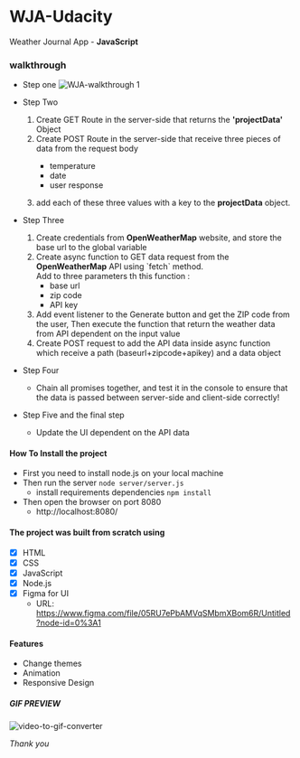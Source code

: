 # WJA-Udacity

Weather Journal App - <b>JavaScript</b>

### walkthrough

- Step one
  ![WJA-walkthrough 1](https://user-images.githubusercontent.com/49618856/151500566-f86622a6-9879-4863-8f31-a3510286cc6c.jpg)

- Step Two
    <ol>
      <li>Create GET Route in the server-side that returns the <b>'projectData'</b> Object</li>
      <li>
         Create POST Route in the server-side that receive three pieces of data from the request body 
          <p> 
            <ul>
               <li>temperature</li>
               <li>date</li>
               <li>user response</li> 
            </ul>
          </p>
      </li>
      <li>
        add each of these three values with a key to the <b>projectData</b> object.
      </li>
    </ol>

- Step Three
    <ol>
        <li>Create credentials from <b>OpenWeatherMap</b> website, and store the base url to the global variable</li>
        <li>
            Create async function to GET data request from the <b>OpenWeatherMap</b> API using `fetch` method.<br/> Add to three parameters th this function : 
            <ul>
               <li>base url</li>
               <li>zip code</li>
               <li>API key</li> 
            </ul>
        </li>
        <li>
            Add event listener to the Generate button and get the ZIP code from the user, Then execute the function that return the weather data from API dependent on             the input value
        </li>
        <li>Create POST request to add the API data inside async function which receive a path (baseurl+zipcode+apikey) and a data object</li>
    </ol>

- Step Four
  - Chain all promises together, and test it in the console to ensure that the data is passed between server-side and client-side correctly!</li>
- Step Five and the final step
  - Update the UI dependent on the API data

#### How To Install the project 
* First you need to install node.js on your local machine
* Then run the server
``` node server/server.js ```
  * install requirements dependencies ``` npm install ```
* Then open the browser on port 8080
  * http://localhost:8080/




#### The project was built from scratch using
- [x] HTML
- [x] CSS
- [x] JavaScript
- [x] Node.js
- [x] Figma for UI
  * URL: https://www.figma.com/file/05RU7ePbAMVqSMbmXBom6R/Untitled?node-id=0%3A1
  
  
#### Features
  * Change themes
  * Animation
  * Responsive Design


##### GIF PREVIEW 
![video-to-gif-converter](https://user-images.githubusercontent.com/49618856/151805104-ff1ac33c-f2e7-4dcd-aeeb-2fbf217025a7.gif)

*Thank you*
